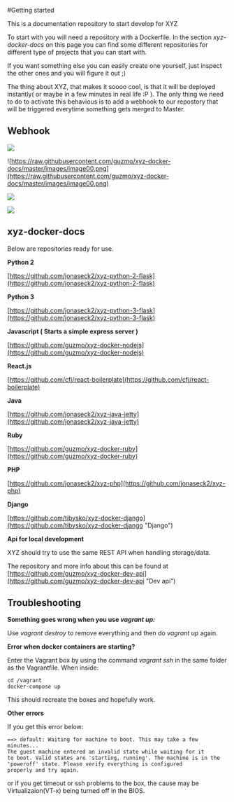 #Getting started

This is a documentation repository to start develop for XYZ

To start with you will need a repository with a Dockerfile. In the section *xyz-docker-docs* on this page you can find some different repositories for different type of projects that you can start with.

If you want something else you can easily create one yourself, just inspect the other ones and you will figure it out ;)

The thing about XYZ, that makes it soooo cool, is that it will be deployed instantly( or maybe in a few minutes in real life :P ). The only thing we need to do to activate this behavious is to add a webhook to our repostory that will be triggered everytime something gets merged to Master.

## Webhook


![](https://raw.githubusercontent.com/guzmo/xyz-docker-docs/master/images/image01.png)

![https://raw.githubusercontent.com/guzmo/xyz-docker-docs/master/images/image00.png](https://raw.githubusercontent.com/guzmo/xyz-docker-docs/master/images/image00.png)

![](https://raw.githubusercontent.com/guzmo/xyz-docker-docs/master/images/image02.png)

![](https://raw.githubusercontent.com/guzmo/xyz-docker-docs/master/images/image03.png)


## xyz-docker-docs

Below are repositories ready for use.

**Python 2**

[https://github.com/jonaseck2/xyz-python-2-flask](https://github.com/jonaseck2/xyz-python-2-flask)

**Python 3**

[https://github.com/jonaseck2/xyz-python-3-flask](https://github.com/jonaseck2/xyz-python-3-flask)

**Javascript ( Starts a simple express server )**

[https://github.com/guzmo/xyz-docker-nodejs](https://github.com/guzmo/xyz-docker-nodejs)

**React.js**

[https://github.com/cfj/react-boilerplate](https://github.com/cfj/react-boilerplate)

**Java**

[https://github.com/jonaseck2/xyz-java-jetty](https://github.com/jonaseck2/xyz-java-jetty)

**Ruby**

[https://github.com/guzmo/xyz-docker-ruby](https://github.com/guzmo/xyz-docker-ruby)

**PHP**

[https://github.com/jonaseck2/xyz-php](https://github.com/jonaseck2/xyz-php)

**Django**

[https://github.com/tibysko/xyz-docker-django](https://github.com/tibysko/xyz-docker-django "Django")


**Api for local development**

XYZ should try to use the same REST API when handling storage/data.

The repository and more info about this can be found at [https://github.com/guzmo/xyz-docker-dev-api](https://github.com/guzmo/xyz-docker-dev-api "Dev api")










## Troubleshooting ##

**Something goes wrong when you use *vagrant up:***

Use *vagrant destroy* to remove everything and then do *vagrant up* again.

**Error when docker containers are starting?**

Enter the Vagrant box by using the command *vagrant ssh* in the same folder as the Vagrantfile.
When inside:

    cd /vagrant
    docker-compose up

This should recreate the boxes and hopefully work.

**Other errors**

If you get this error below: 

    ==> default: Waiting for machine to boot. This may take a few minutes...
    The guest machine entered an invalid state while waiting for it
    to boot. Valid states are 'starting, running'. The machine is in the
    'poweroff' state. Please verify everything is configured
    properly and try again.

or if you get timeout or ssh problems to the box, the cause may be Virtualizaion(VT-x) being turned off in the BIOS.






